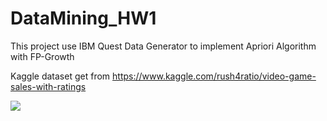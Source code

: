 # DataMining_HW1

This project use IBM Quest Data Generator to implement Apriori Algorithm with FP-Growth

Kaggle dataset get from 
https://www.kaggle.com/rush4ratio/video-game-sales-with-ratings


![](https://i.imgur.com/egXGkGf.png)
